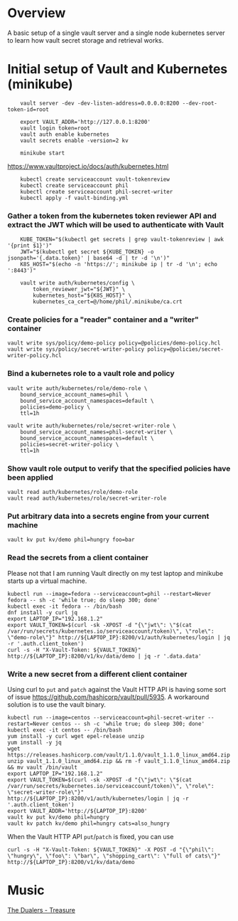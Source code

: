 # Overview

A basic setup of a single vault server and a single node kubernetes server to learn how vault secret storage and retrieval works.

# Initial setup of Vault and Kubernetes (minikube)

        vault server -dev -dev-listen-address=0.0.0.0:8200 --dev-root-token-id=root

        export VAULT_ADDR='http://127.0.0.1:8200'
        vault login token=root
        vault auth enable kubernetes
        vault secrets enable -version=2 kv

        minikube start

https://www.vaultproject.io/docs/auth/kubernetes.html

        kubectl create serviceaccount vault-tokenreview
        kubectl create serviceaccount phil
        kubectl create serviceaccount phil-secret-writer
        kubectl apply -f vault-binding.yml

### Gather a token from the kubernetes token reviewer API and extract the JWT which will be used to authenticate with Vault

        KUBE_TOKEN="$(kubectl get secrets | grep vault-tokenreview | awk '{print $1}')"
        JWT="$(kubectl get secret ${KUBE_TOKEN} -o jsonpath='{.data.token}' | base64 -d | tr -d '\n')"
        K8S_HOST="$(echo -n 'https://'; minikube ip | tr -d '\n'; echo ':8443')"

        vault write auth/kubernetes/config \
            token_reviewer_jwt="${JWT}" \
            kubernetes_host="${K8S_HOST}" \
            kubernetes_ca_cert=@/home/phil/.minikube/ca.crt

### Create policies for a "reader" container and a "writer" container

    vault write sys/policy/demo-policy policy=@policies/demo-policy.hcl
    vault write sys/policy/secret-writer-policy policy=@policies/secret-writer-policy.hcl

### Bind a kubernetes role to a vault role and policy

    vault write auth/kubernetes/role/demo-role \
        bound_service_account_names=phil \
        bound_service_account_namespaces=default \
        policies=demo-policy \
        ttl=1h

    vault write auth/kubernetes/role/secret-writer-role \
        bound_service_account_names=phil-secret-writer \
        bound_service_account_namespaces=default \
        policies=secret-writer-policy \
        ttl=1h

### Show vault role output to verify that the specified policies have been applied

    vault read auth/kubernetes/role/demo-role
    vault read auth/kubernetes/role/secret-writer-role

### Put arbitrary data into a secrets engine from your current machine

    vault kv put kv/demo phil=hungry foo=bar

### Read the secrets from a client container

Please not that I am running Vault directly on my test laptop and minikube starts up a virtual machine.

    kubectl run --image=fedora --serviceaccount=phil --restart=Never fedora -- sh -c 'while true; do sleep 300; done'
    kubectl exec -it fedora -- /bin/bash
    dnf install -y curl jq
    export LAPTOP_IP="192.168.1.2"
    export VAULT_TOKEN=$(curl -sk -XPOST -d "{\"jwt\": \"$(cat /var/run/secrets/kubernetes.io/serviceaccount/token)\", \"role\": \"demo-role\"}" http://${LAPTOP_IP}:8200/v1/auth/kubernetes/login | jq -r '.auth.client_token')
    curl -s -H "X-Vault-Token: ${VAULT_TOKEN}" http://${LAPTOP_IP}:8200/v1/kv/data/demo | jq -r '.data.data'

### Write a new secret from a different client container

Using curl to `put` and `patch` against the Vault HTTP API is having some sort of issue https://github.com/hashicorp/vault/pull/5935. A workaround solution is to use the vault binary.

    kubectl run --image=centos --serviceaccount=phil-secret-writer --restart=Never centos -- sh -c 'while true; do sleep 300; done'
    kubectl exec -it centos -- /bin/bash
    yum install -y curl wget epel-release unzip
    yum install -y jq
    wget https://releases.hashicorp.com/vault/1.1.0/vault_1.1.0_linux_amd64.zip
    unzip vault_1.1.0_linux_amd64.zip && rm -f vault_1.1.0_linux_amd64.zip && mv vault /bin/vault
    export LAPTOP_IP="192.168.1.2"
    export VAULT_TOKEN=$(curl -sk -XPOST -d "{\"jwt\": \"$(cat /var/run/secrets/kubernetes.io/serviceaccount/token)\", \"role\": \"secret-writer-role\"}" http://${LAPTOP_IP}:8200/v1/auth/kubernetes/login | jq -r '.auth.client_token')
    export VAULT_ADDR='http://${LAPTOP_IP}:8200'
    vault kv put kv/demo phil=hungry
    vault kv patch kv/demo phil=hungry cats=also_hungry

When the Vault HTTP API `put`/`patch` is fixed, you can use

    curl -s -H "X-Vault-Token: ${VAULT_TOKEN}" -X POST -d "{\"phil\": \"hungry\", \"foo\": \"bar\", \"shopping_cart\": \"full of cats\"}" http://${LAPTOP_IP}:8200/v1/kv/data/demo


# Music
[The Dualers - Treasure](https://www.youtube.com/watch?v=xxaazr4zlmU)

